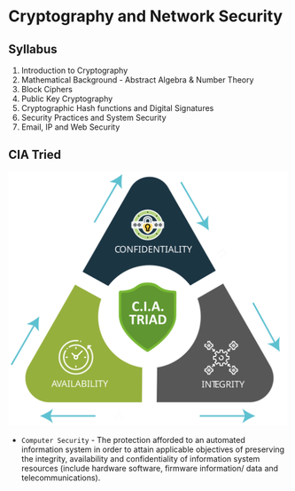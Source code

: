 # Cryptography and Network Security

## Syllabus

1. Introduction to Cryptography
2. Mathematical Background - Abstract Algebra & Number Theory
3. Block Ciphers
4. Public Key Cryptography
5. Cryptographic Hash functions and Digital Signatures
6. Security Practices and System Security
7. Email, IP and Web Security

## CIA Tried

![CIA_Triad](/images/cia_triad.svg)

- `Computer Security` - The protection afforded to an automated information system in order to attain applicable objectives of preserving the integrity, availability and confidentiality of information system resources (include hardware software, firmware information/ data and telecommunications).
